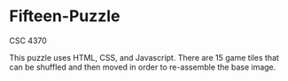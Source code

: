 # Fifteen-Puzzle
CSC 4370

This puzzle uses HTML, CSS, and Javascript. There are 15 game tiles that can be shuffled and then moved in order to re-assemble the base image.

